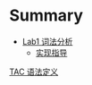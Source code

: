 # Summary

- [Lab1 词法分析](lab/lab1.md)
  - [实现指导](lab/lab1-guide.md)

[TAC 语法定义](tac/tac-definition.md)
